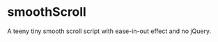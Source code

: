 smoothScroll
============

A teeny tiny smooth scroll script with ease-in-out effect and no jQuery.
